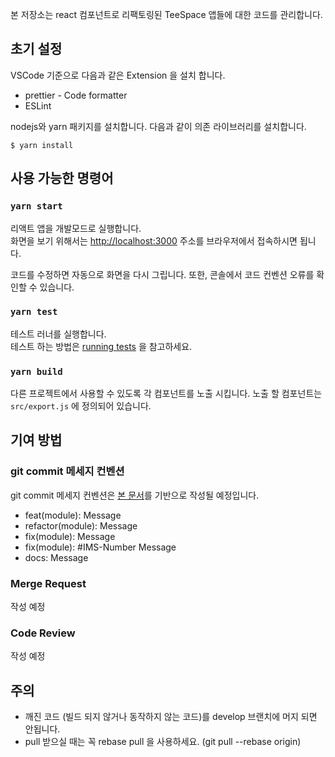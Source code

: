본 저장소는 react 컴포넌트로 리팩토링된 TeeSpace 앱들에 대한 코드를 관리합니다.

## 초기 설정

VSCode 기준으로 다음과 같은 Extension 을 설치 합니다.

- prettier - Code formatter
- ESLint

nodejs와 yarn 패키지를 설치합니다. 다음과 같이 의존 라이브러리를 설치합니다.

```
$ yarn install
```

## 사용 가능한 명령어

### `yarn start`

리액트 앱을 개발모드로 실행합니다. <br />
화면을 보기 위해서는 [http://localhost:3000](http://localhost:3000) 주소를 브라우저에서 접속하시면 됩니다.

코드를 수정하면 자동으로 화면을 다시 그립니다. 또한, 콘솔에서 코드 컨벤션 오류를 확인할 수 있습니다.

### `yarn test`

테스트 러너를 실행합니다.<br />
테스트 하는 방법은 [running tests](https://facebook.github.io/create-react-app/docs/running-tests) 을 참고하세요.

### `yarn build`

다른 프로젝트에서 사용할 수 있도록 각 컴포넌트를 노출 시킵니다. 노출 할 컴포넌트는 `src/export.js` 에 정의되어 있습니다.

## 기여 방법

### git commit 메세지 컨벤션

git commit 메세지 컨벤션은 [본 문서](https://www.conventionalcommits.org/ko/v1.0.0/)를 기반으로 작성될 예정입니다.

- feat(module): Message
- refactor(module): Message
- fix(module): Message
- fix(module): #IMS-Number Message
- docs: Message

### Merge Request

작성 예정

### Code Review

작성 예정

## 주의

- 깨진 코드 (빌드 되지 않거나 동작하지 않는 코드)를 develop 브랜치에 머지 되면 안됩니다.
- pull 받으실 때는 꼭 rebase pull 을 사용하세요. (git pull --rebase origin)
